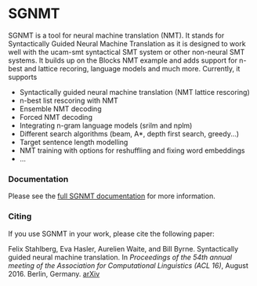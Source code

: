 # SGNMT

SGNMT is a tool for neural machine translation (NMT). It stands for Syntactically
Guided Neural Machine Translation as it is designed to work well with the
ucam-smt syntactical SMT system or other non-neural SMT systems. It builds up on the 
Blocks NMT example and adds support for n-best and lattice recoring, language models 
and much more. Currently, it supports

- Syntactically guided neural machine translation (NMT lattice rescoring)
- n-best list rescoring with NMT
- Ensemble NMT decoding
- Forced NMT decoding
- Integrating n-gram language models (srilm and nplm)
- Different search algorithms (beam, A\*, depth first search, greedy...)
- Target sentence length modelling
- NMT training with options for reshuffling and fixing word embeddings
- ...

### Documentation

Please see the [full SGNMT documentation](http://ucam-smt.github.io/sgnmt/html/) for more information.

### Citing

If you use SGNMT in your work, please cite the following paper:

Felix Stahlberg, Eva Hasler, Aurelien Waite, and Bill Byrne. Syntactically guided neural machine translation. 
In *Proceedings of the 54th annual meeting of the Association for Computational Linguistics (ACL 16)*, 
August 2016. Berlin, Germany. [arXiv](http://arxiv.org/abs/1605.04569)
 
